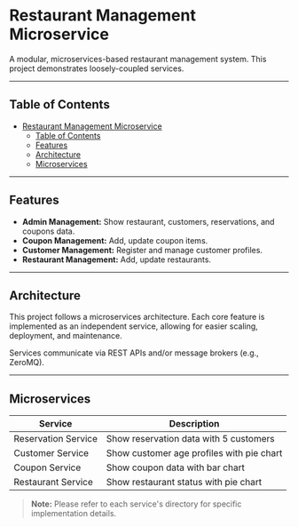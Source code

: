 # Restaurant Management Microservice

A modular, microservices-based restaurant management system. This project demonstrates loosely-coupled services.

---

## Table of Contents

- [Restaurant Management Microservice](#restaurant-management-microservice)
  - [Table of Contents](#table-of-contents)
  - [Features](#features)
  - [Architecture](#architecture)
  - [Microservices](#microservices)

---

## Features
- **Admin Management:** Show restaurant, customers, reservations, and coupons data.
- **Coupon Management:** Add, update coupon items.
- **Customer Management:** Register and manage customer profiles.
- **Restaurant Management:** Add, update restaurants.
---

## Architecture

This project follows a microservices architecture. Each core feature is implemented as an independent service, allowing for easier scaling, deployment, and maintenance.

Services communicate via REST APIs and/or message brokers (e.g., ZeroMQ).

---

## Microservices

| Service             | Description                                 |  
|---------------------|---------------------------------------------|  
| Reservation Service | Show reservation data with 5 customers      |
| Customer Service    | Show customer age profiles with pie chart   |  
| Coupon Service      | Show coupon data with bar chart             |  
| Restaurant Service  | Show restaurant status with pie chart       |  
  
> **Note:** Please refer to each service's directory for specific implementation details.
